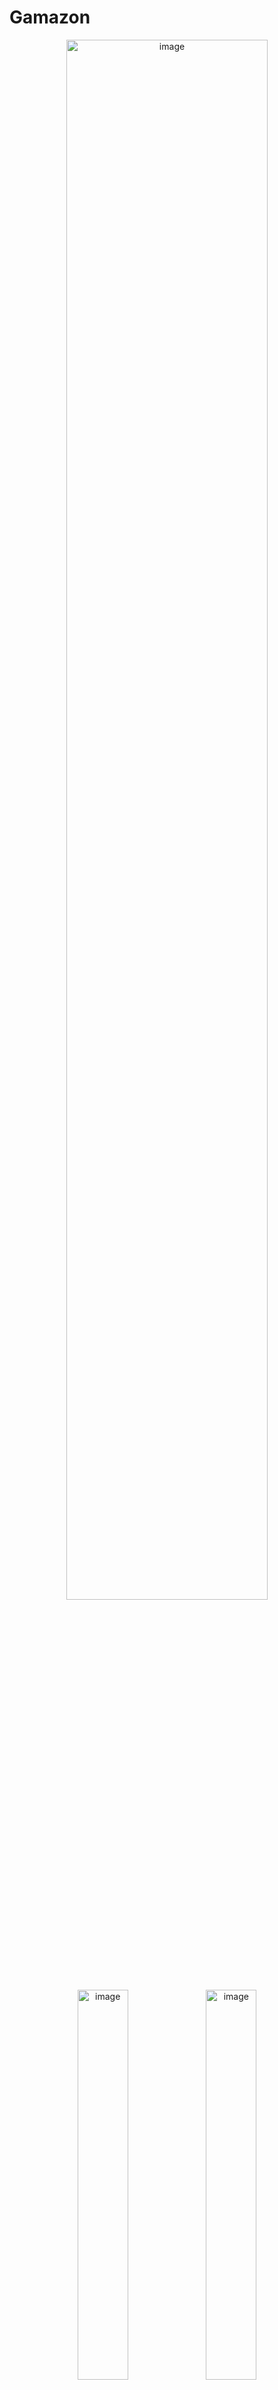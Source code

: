 # Gamazon

<div align="center">
  <img alt="image" src="https://github.com/user-attachments/assets/8663fdf9-df94-4f77-a50c-32808384bbdb" width="80%"/> </br>
  <img alt="image" src="https://github.com/user-attachments/assets/64e7ce6b-54cb-47f3-9165-a13cc4f05435" width="40%"/>
  <img alt="image" src="https://github.com/user-attachments/assets/a75a5692-32a5-4b08-b644-cb6006f85e8f" width="40%"/>
  <img alt="image" src="https://github.com/user-attachments/assets/24717634-5c00-419d-81e7-21a67b8bd37e" width="40%"/>
  <img alt="image" src="https://github.com/user-attachments/assets/c120bbb0-9f2f-4300-a069-b06a11275ca4" width="40%"/>
</div>


You can add, delete, edit products and clients in this application!
